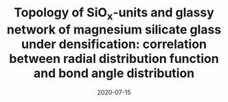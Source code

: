 ---
title: "Topology of SiO<sub>x</sub>-units and glassy network of magnesium silicate glass under densification: correlation between radial distribution function and bond angle distribution"
collection: publications
link: https://iopscience.iop.org/article/10.1088/1361-651X/ab9bb4/meta
excerpt: '<p>Topology of SiO<sub>x</sub> units and glassy network of magnesium silicate glass at different pressures are investigated by molecular dynamics simulation to clarify its microstructure under compression. Results show that SiO<sub>x</sub>-topology and glassy network structure are significantly dependent on pressure. At ambient pressure, the –Si–O– glassy network in Mg<sub>2</sub>SiO<sub>4</sub> glass is split into subnets/clusters. Under compression, the small subnets tend to merge each other forming larger ones. The decrease of Si–O–Si bond angle under compression that accompanies a formation of edge- and face-sharing bonds between SiO<sub>x</sub> units results in the first peak splitting of Si–Si PRDF at high pressure. In particular, the investigation also reveals a tight correlation between PRDFs (Si–Si, Mg–Mg, Si–Mg, O–O) and BADs (Si–O–Si, Mg–O–Mg, Mg–O–Si, O–T–O (T = Si, Mg)), respectively. The spatial distribution of corner-, edge- and face-sharing bonds is not uniform but forming subnets/clusters. The clusters of face-sharing bonds form rigid particles embedding into mixture clusters of corner- and edge-sharing bonds. Size distribution of subnets/clusters (SiO<sub>x</sub>-cluster as well as clusters of corner-, edge- and face-sharing bonds) under compression also has been investigated to clarify the intermediate range order. The characteristic change of PRDFs under compression in the relationship with microstructural change and the mechanism of magnesium ions incorporation into –Si–O– network is also discussed in detail.</p>'
date: 2020-07-15
venue: 'Modelling and Simulation in Materials Science and Engineering'
citationurl: '/files/Son_2020.bib'
paperurl: '/files/Son_2020.pdf'
---